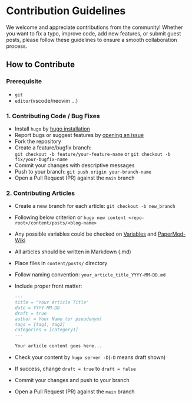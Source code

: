 # Contribution Guidelines

We welcome and appreciate contributions from the community! Whether you want to fix a typo, improve code, add new features, or submit guest posts, please follow these guidelines to ensure a smooth collaboration process.

## How to Contribute

### Prerequisite

- `git`
- `editor`(vscode/neovim ...)

### 1. Contributing Code / Bug Fixes

- Install `hugo` by [hugo installation](https://gohugo.io/installation/)
- Report bugs or suggest features by [opening an issue](https://github.com/lvyuemeng/opencamp-blog/issues/new)
- Fork the repository
- Create a feature/bugfix branch:  
  `git checkout -b feature/your-feature-name` or `git checkout -b fix/your-bugfix-name`
- Commit your changes with descriptive messages
- Push to your branch: `git push origin your-branch-name`
- Open a Pull Request (PR) against the `main` branch

### 2. Contributing Articles
- Create a new branch for each article: `git checkout -b new_branch`
- Following below criterion or `hugo new content <repo-root>/content/posts/<blog-name>` 
- Any possible variables could be checked on [Variables](https://hugo-docs.netlify.app/en/variables/page/) and [PaperMod-Wiki](https://github.com/adityatelange/hugo-PaperMod/wiki/Features)

- All articles should be written in Markdown (.md)
- Place files in `content/posts/` directory
- Follow naming convention: `your_article_title_YYYY-MM-DD.md`
- Include proper front matter: 

  ```md
  ---
  title = "Your Article Title"
  date = YYYY-MM-DD
  draft = true 
  author = Your Name (or pseudonym)
  tags = [tag1, tag2]
  categories = [category1]
  ---
  
  Your article content goes here...
  ```
- Check your content by `hugo server -D`(`-D` means draft shown)
- If success, change `draft = true` to `draft = false`
- Commit your changes and push to your branch
- Open a Pull Request (PR) against the `main` branch